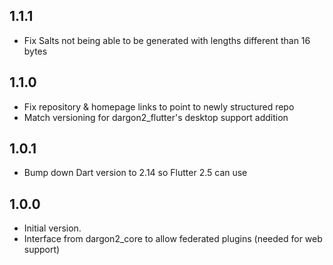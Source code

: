## 1.1.1
- Fix Salts not being able to be generated with lengths different than 16 bytes

## 1.1.0
- Fix repository & homepage links to point to newly structured repo
- Match versioning for dargon2_flutter's desktop support addition

## 1.0.1
- Bump down Dart version to 2.14 so Flutter 2.5 can use

## 1.0.0

- Initial version.
- Interface from dargon2_core to allow federated plugins (needed for web support)
